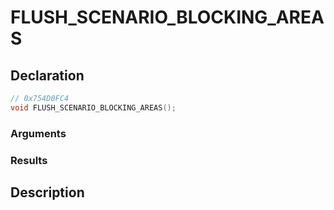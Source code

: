 # FLUSH_SCENARIO_BLOCKING_AREAS

## Declaration
```cpp
// 0x754D0FC4
void FLUSH_SCENARIO_BLOCKING_AREAS();
```

### Arguments

### Results

## Description
